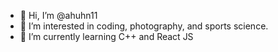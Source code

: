 - 👋 Hi, I’m @ahuhn11
- 👀 I’m interested in coding, photography, and sports science.
- 🌱 I’m currently learning C++ and React JS

<!---
ahuhn11/ahuhn11 is a ✨ special ✨ repository because its `README.md` (this file) appears on your GitHub profile.
You can click the Preview link to take a look at your changes.
--->
